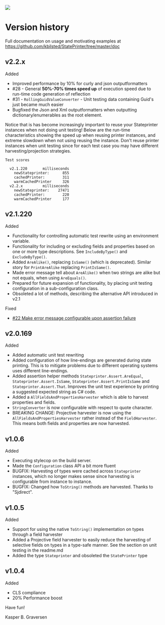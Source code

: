 ![](https://raw.github.com/kbilsted/StatePrinter/master/StatePrinter/gfx/stateprinter.png)

# Version history

Full documentation on usage and motivating examples at https://github.com/kbilsted/StatePrinter/tree/master/doc


## v2.2.x

Added
* Improved performance by 10% for curly and json outputformatters
* #28 - General **50%-70% times speed up** of execution speed due to run-time code generation of reflection
* #31 - `RollingGuidValueConverter` - Unit testing data containing Guid's just became much easier
* Bugfixed the Json and Xml outputformatters when outputting dictionary/enumerables as the root element.

Notice that is has become increasingly important to reuse your Stateprinter instances when not doing unit testing! Below are the run-time characteristics showing the speed up when reusing printer instances, and extreme slowdown when not using reusing the instance. Don't reuse printer instances when unit testing since for each test case you may have different harvesting/projection strategies.

    Test scores
    
      v2.1.220       milliseconds
        newStateprinter:      855
        cachedPrinter:        311
        warmCachedPrinter     326
      v2.2.x         milliseconds
        newStateprinter:    27471
        cachedPrinter:        220
        warmCachedPrinter     177
    
    
        

## v2.1.220

Added

  * Functionality for controlling automatic test rewrite using an environment variable.
  * Functionality for including or excluding fields and properties based on one or more type descriptions. See `IncludeByType()` and `ExcludeByType()`.
  * Added `AreAlike()`, replacing `IsSame()` (which is deprecated). Similar story for `PrintAreAlike` replacing `PrintIsSame()`. 
  * Made error message tell about `AreAlike()` when two strings are alike but not equals, when using `AreEquals()`.
  * Prepared for future expansion of functionality, by placing unit testing configuration in a sub-configuration class.
  * Obsoleted a lot of methods, describing the alternative API introduced in v2.1
  

Fixed

  * [#22 Make error message configurable upon assertion failure](https://github.com/kbilsted/StatePrinter/issues/22)


  
  
## v2.0.169

Added

* Added automatic unit test rewriting
* Added configuration of how line-endings are generated during state printing. This is to mitigate problems due to different operating systems uses different line-endings.
* Added assertion helper methods `Stateprinter.Assert.AreEqual`, `Stateprinter.Assert.IsSame`, `Stateprinter.Assert.PrintIsSame` and `Stateprinter.Assert.That`.  Improves the unit test experience by printing a suggested expected string as C# code.
* Added a `AllFieldsAndPropertiesHarvester` which is able to harvest properties and fields.
* `StringConverter` is now configurable with respect to quote character.
* BREAKING CHANGE: Projective harvester is now using the `AllFieldsAndPropertiesHarvester` rather instead of the `FieldHarvester`. This means both fields and properties are now harvested.


## v1.0.6

Added

* Executing stylecop on the build server.
* Made the `Configuration` class API a bit more fluent
* BUGFIX: Harvesting of types were cached across `Stateprinter` instances, which no longer makes sense since harvesting is configurable from instance to instance.
* BUGFIX: Changed how `ToString()` methods are harvested. Thanks to "Sjdirect".


## v1.0.5

Added

* Support for using the native `ToString()` implementation on types through a field harvester
* Added a Projective field harvester to easily reduce the harvesting of selective fields on types in a type-safe manner. See the section on unit testing in the readme.md
* Added the type `Stateprinter` and obsoleted the `StatePrinter` type


## v1.0.4


Added

* CLS compliance
* 20% Performance boost



Have fun!

Kasper B. Graversen
